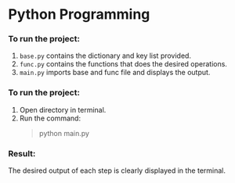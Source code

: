 # Python Programming

### To run the project:

1. `base.py` contains the dictionary and key list provided.
2. `func.py` contains the functions that does the desired operations.
3. `main.py` imports base and func file and displays the output.

### To run the project:

1. Open directory in terminal.
2. Run the command:
   > python main.py

### Result:

The desired output of each step is clearly displayed in the terminal.
